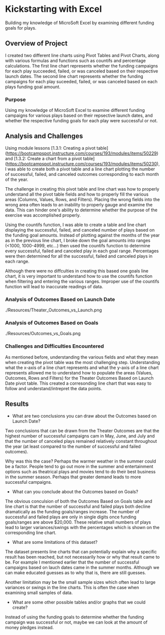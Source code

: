 # Kickstarting with Excel
Building my knowledge of MicroSoft Excel by examining different funding goals for plays.
## Overview of Project
I created two different line charts using Pivot Tables and Pivot Charts, along with various formulas and functions such as countifs and percentage calculations.  The first line chart represents whether the funding campaigns for each play succeeded, failed, or was canceled based on their respective launch dates.  The second line chart represents whether the funding campaigns for each play suceeded, failed, or was canceled based on each plays funding goal amount.
### Purpose
Using my knowledge of MicroSoft Excel to examine different funding campaigns for various plays based on their repsective launch dates, and whether the respective funding goals for each play were successful or not. 
## Analysis and Challenges
Using module lessons [1.3.1: Creating a pivot table] (https://bootcampspot.instructure.com/courses/193/modules/items/50229) and [1.3.2: Create a chart from a pivot table] (https://bootcampspot.instructure.com/courses/193/modules/items/50230), I was able to create both a pivot table and a line chart plotting the number of successful, failed, and canceled outcomes corresponding to each month of the year.

The challenge in creating this pivot table and line chart was how to properly understand all the pivot table fields and how to properly fill the various areas (Columns, Values, Rows, and Filters).  Placing the wrong fields into the wrong area often leads to an inability to properly gauge and examine the data.  This can hinder one's ability to determine whether the purpose of the exercise was accomplished properly.

Using the countifs function, I was able to create a table and line chart displaying the successful, failed, and canceled number of plays based on the funding goal amounts.  Instead of plotting against the months of the year as in the previous line chart, I broke down the goal amounts into ranges (<1000, 1000-4999, etc...) then used the countifs function to determine every successful, failed and canceled play in each goal range.  Percentages were then determined for all the successful, failed and canceled plays in each range. 

Although there were no diffculties in creating this based one goals line chart, it is very important to understand how to use the countifs function when filtering and entering the various ranges.  Improper use of the countifs function will lead to inaccurate readings of data.
### Analysis of Outcomes Based on Launch Date

./Resources/Theater_Outcomes_vs_Launch.png

### Analysis of Outcomes Based on Goals

./Resources/Outcomes_vs_Goals.png

### Challenges and Difficulties Encountered
As mentioned before, understanding the various fields and what they mean when creating the pivot table was the most challenging step.  Understanding what the x-axis of a line chart represents and what the y-axis of a line chart represents allowed me to understand how to populate the areas (Values, Outcomes, Rows and Filters) for the Theater Outcomes Based on Launch Date pivot table.  This created a corresonding line chart that was easy to follow and understand/intrepret the data points.  

## Results

- What are two conclusions you can draw about the Outcomes based on Launch Date?

Two conclusions that can be drawn from the Theater Outcomes are that the highest number of successful campaigns cam in May, June, and July and that the number of canceled plays remained relatively constant throughout the year (at least compared to the number of successful and failed outcomes).

Why was this the case?  Perhaps the warmer weather in the summer could be a factor.  People tend to go out more in the summer and entertainment options such as theatrical plays and movies tend to do their best business in the summer season.  Perhaps that greater demand leads to more successful campaigns.

- What can you conclude about the Outcomes based on Goals?

The obvious conculsion of both the Outcomes Based on Goals table and line chart is that the number of successful and failed plays both decline dramatically as the funding goals/ranges increase.  The number of successful and failed plays are only in single digits once funding goals/ranges are above $20,000.  These relative small numbers of plays lead to larger variances/swings with the percentages which is shown on the corresponding line chart.

- What are some limitations of this dataset?

The dataset presents line charts that can potentially explain why a specific result has been reached, but not necessarily how or why that result came to be.  For example I mentioned earlier that the number of successful campaigns based on lauch dates came in the summer months.  Although we can make educated guesses as to why that is, there are still guesses.

Another limitation may be the small sample sizes which often lead to large variances or swings in the line charts.  This is often the case when examining small samples of data.

- What are some other possible tables and/or graphs that we could create?

Instead of using the funding goals to determine whether the funding campaign was successful or not, maybe we can look at the amount of money pledges instead.  